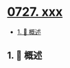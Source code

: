 # [0727. xxx](https://github.com/Tdahuyou/TNotes.leetcode/tree/main/notes/0727.%20xxx)

<!-- region:toc -->

- [1. 📝 概述](#1--概述)

<!-- endregion:toc -->

## 1. 📝 概述
